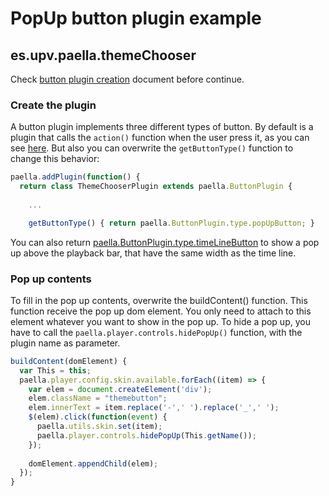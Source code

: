 ---
---

# PopUp button plugin example

## es.upv.paella.themeChooser

Check [button plugin creation](button_plugin.md) document before continue.

### Create the plugin

A button plugin implements three different types of button. By default is a plugin that calls the `action()` function when the user press it, as you can see [here](button_plugin.md). But also you can overwrite the `getButtonType()` function to change this behavior:

```javascript
paella.addPlugin(function() {
  return class ThemeChooserPlugin extends paella.ButtonPlugin {
	
	...

    getButtonType() { return paella.ButtonPlugin.type.popUpButton; }
```

You can also return [paella.ButtonPlugin.type.timeLineButton](timeline_plugin.md) to show a pop up above the playback bar,
that have the same width as the time line.

### Pop up contents

To fill in the pop up contents, overwrite the buildContent() function. This function receive the pop up dom element. You only need to attach to this element whatever you want to show in the pop up. To hide a pop up, you have to call the `paella.player.controls.hidePopUp()` function, with the plugin name as parameter.

```javascript
buildContent(domElement) {
  var This = this;
  paella.player.config.skin.available.forEach((item) => {
    var elem = document.createElement('div');
    elem.className = "themebutton";
    elem.innerText = item.replace('-',' ').replace('_',' ');
    $(elem).click(function(event) {
      paella.utils.skin.set(item);
      paella.player.controls.hidePopUp(This.getName());
    });
  
    domElement.appendChild(elem);			
  });
}
```
